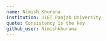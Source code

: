 ```yaml
---
name: Nimish Khurana
institution: UiET Panjab University
quote: Consistency is the key
github_user: Nimishkhurana
---
```


